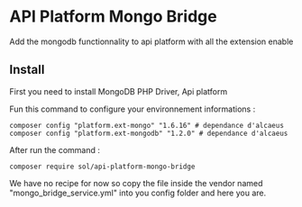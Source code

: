 # API Platform Mongo Bridge

Add the mongodb functionnality to api platform with all the extension enable

Install
-------
First you need to install MongoDB PHP Driver, Api platform

Fun this command to configure your environnement informations : 

```
composer config "platform.ext-mongo" "1.6.16" # dependance d'alcaeus
composer config "platform.ext-mongodb" "1.2.0" # dependance d'alcaeus
```

After run the command : 

```
composer require sol/api-platform-mongo-bridge
```

We have no recipe for now so copy the file inside the vendor named "mongo_bridge_service.yml" into you config folder and here you are.
